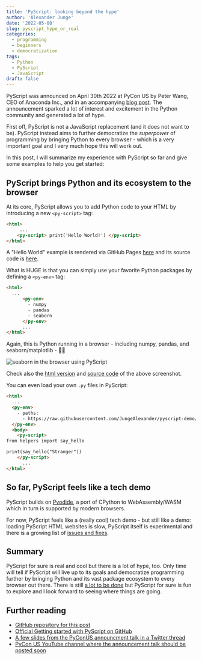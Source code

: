 ```yaml
---
title: 'PyScript: looking beyond the hype'
author: 'Alexander Junge'
date: '2022-05-08'
slug: pyscript_hype_or_real
categories:
  - programming
  - beginners
  - democratization
tags:
  - Python
  - PyScript
  - JavaScript
draft: false
---
```


PyScript was announced on April 30th 2022 at PyCon US by Peter Wang, CEO of Anaconda Inc., and in an accompanying [blog post](https://engineering.anaconda.com).
The announcement sparked a lot of interest and excitement in the Python community and generated a lot of hype.

First off, PyScript is not a JavaScript replacement (and it does not want to be).
PyScript instead aims to further democratize the *superpower* of programming by bringing Python to every browser - which is a very important goal and I very much hope this will work out.

In this post, I will summarize my experience with PyScript so far and give some examples to help you get started:

## PyScript brings Python and its ecosystem to the browser

At its core, PyScript allows you to add Python code to your HTML by introducing a new `<py-script>` tag:

```html
<html>
     ...
    <py-script> print('Hello World!') </py-script>
</html>
```

A "Hello World" example is rendered via GitHub Pages [here]( https://jungealexander.github.io/pyscript-demo/) and its source code is [here](https://github.com/JungeAlexander/pyscript-demo/blob/main/index.html).

What is HUGE is that you can simply use your favorite Python packages by defining a `<py-env>` tag:

```html
<html>
  ...
      <py-env>
        - numpy
        - pandas
        - seaborn
      </py-env>
      ...
</html>
```

Again, this is Python running in a browser - including numpy, pandas, and seaborn/matplotlib - 🤯🤯

![seaborn in the browser using PyScript](/posts/2022-05-08/seaborn_pyscript.png)

Check also the [html version](https://jungealexander.github.io/pyscript-demo/seaborn_pairplot.html) and [source code](https://github.com/JungeAlexander/pyscript-demo/blob/main/seaborn_pairplot.html) of the above screenshot.

You can even load your own `.py` files in PyScript:

```html
<html>
  ...
  <py-env>
    - paths:
      - https://raw.githubusercontent.com/JungeAlexander/pyscript-demo/main/helpers.py
  </py-env>
  <body>
    <py-script>
from helpers import say_hello

print(say_hello("Stranger")) 
    </py-script>
      ...
</html>
```

## So far, PyScript feels like a tech demo

PyScript builds on [Pyodide](https://pyodide.org/), a port of CPython to WebAssembly/WASM which in turn is supported by modern browsers.

For now, PyScript feels like a (really cool) tech demo - but still like a demo: loading PyScript HTML websites is slow, PyScript itself is experimental and there is a growing list of [issues and fixes](https://github.com/pyscript/pyscript/issues).

## Summary

PyScript for sure is real and cool but there is a lot of hype, too.
Only time will tell if PyScript will live up to its goals and
democratize programming further by bringing Python and its vast package ecosystem to every browser out there.
There is still [a lot to be done](https://twitter.com/pwang/status/1521138505983959040) but PyScript for sure is fun to explore and I look
forward to seeing where things are going.

## Further reading

- [GitHub repository for this post](https://github.com/JungeAlexander/pyscript-demo)
- [Official Getting started with PyScript on GitHub](https://github.com/pyscript/pyscript/blob/main/GETTING-STARTED.md)
- [A few slides from the PyConUS announcment talk in a Twitter thread](https://twitter.com/pwang/status/1521137668003880961)
- [PyCon US YouTube channel where the announcement talk should be posted soon](https://www.youtube.com/channel/UCMjMBMGt0WJQLeluw6qNJuA)
